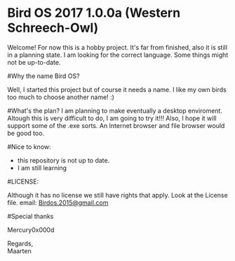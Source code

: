 # Bird OS 2017 1.0.0a (Western Schreech-Owl)


Welcome!
For now this is a hobby project. It's far from finished, also it is still in a planning state. I am looking for the correct language.
Some things might not be up-to-date.


#Why the name Bird OS?

Well, I started this project but of course it needs a name. I like my own birds too much to choose another name! :)

#What's the plan?
I am planning to make eventually a desktop enviroment. Altough this is very difficult to do, I am going to try it!!!
Also, I hope it will support some of the .exe sorts. An Internet browser and file browser would be good too.

#Nice to know:

- this repository is not up to date.
- I am still learning

#LICENSE:

Although it has no license we still have rights that apply. Look at the License file.
email: Birdos.2015@gmail.com


#Special thanks

Mercury0x000d
  

  
Regards,   
Maarten
